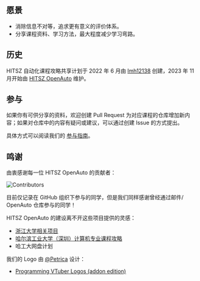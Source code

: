 ## 愿景

- 消除信息不对等，追求更有意义的评价体系。
- 分享课程资料、学习方法，最大程度减少学习弯路。

## 历史

HITSZ 自动化课程攻略共享计划于 2022 年 6 月由 [lmh12138](https://github.com/lmh12138) 创建，2023 年 11 月开始由 [HITSZ OpenAuto](https://github.com/HITSZ-OpenAuto) 维护。

## 参与

如果你有可供分享的资料，欢迎创建 Pull Request 为对应课程的仓库增加新内容；如果对仓库中的内容有疑问或建议，可以通过创建 Issue 的方式提出。

具体方式可以阅读我们的 [参与指南](https://hoa.moe/blog/contribution-guide/)。

## 鸣谢

由衷感谢每一位 HITSZ OpenAuto 的贡献者：

![Contributors](https://contrib.nn.ci/api?repo=HITSZ-OpenAuto/HITSZ-OpenAuto&repo=HITSZ-OpenAuto/PHYS1002&repo=HITSZ-OpenAuto/course-template&repo=HITSZ-OpenAuto/hoa-moe&repo=HITSZ-OpenAuto/AUTO3002A&repo=HITSZ-OpenAuto/CHEM1012&repo=HITSZ-OpenAuto/AUTO2005&repo=HITSZ-OpenAuto/AUTO3003&repo=HITSZ-OpenAuto/AUTO3004&repo=HITSZ-OpenAuto/MATH1005&repo=HITSZ-OpenAuto/MATH1004&repo=HITSZ-OpenAuto/EE1011B&repo=HITSZ-OpenAuto/AUTO3007&repo=HITSZ-OpenAuto/COMP2050&repo=HITSZ-OpenAuto/AUTO3028&repo=HITSZ-OpenAuto/COMP1011&repo=HITSZ-OpenAuto/COMP2014&repo=HITSZ-OpenAuto/AUTO3005&repo=HITSZ-OpenAuto/AUTO3016&repo=HITSZ-OpenAuto/MATH1002&repo=HITSZ-OpenAuto/EE3005&repo=HITSZ-OpenAuto/AUTO2006&repo=HITSZ-OpenAuto/EE1007&repo=HITSZ-OpenAuto/EE1009&repo=HITSZ-OpenAuto/EE1010&repo=HITSZ-OpenAuto/EE1008&repo=HITSZ-OpenAuto/GEIP1018&repo=HITSZ-OpenAuto/EMEC1002&repo=HITSZ-OpenAuto/ECON2005F&repo=HITSZ-OpenAuto/AUTO1001&repo=HITSZ-OpenAuto/EE1012B&repo=HITSZ-OpenAuto/GEIP1011&repo=HITSZ-OpenAuto/GEIP1016&repo=HITSZ-OpenAuto/AUTO2003B&repo=HITSZ-OpenAuto/PHYS1001&repo=HITSZ-OpenAuto/LANG100X&repo=HITSZ-OpenAuto/EE1012A&repo=HITSZ-OpenAuto/MATH1015B&repo=HITSZ-OpenAuto/MECH2010&repo=HITSZ-OpenAuto/MOOC&repo=HITSZ-OpenAuto/AUTO3022&repo=HITSZ-OpenAuto/AUTO5013&repo=HITSZ-OpenAuto/AUTO3001A&repo=HITSZ-OpenAuto/EE1011A&repo=HITSZ-OpenAuto/MATH1015A&repo=HITSZ-OpenAuto/EE1013&repo=HITSZ-OpenAuto/PE100X&repo=HITSZ-OpenAuto/EE1014&repo=HITSZ-OpenAuto/AUTO2003A&repo=HITSZ-OpenAuto/AUTO5023&repo=HITSZ-OpenAuto/AUTO3001B&repo=HITSZ-OpenAuto/repos-management&repo=HITSZ-OpenAuto/AUTO3002B&repo=HITSZ-OpenAuto/AUTO3006&repo=HITSZ-OpenAuto/AUTO3099&repo=HITSZ-OpenAuto/AUTO5001&repo=HITSZ-OpenAuto/AUTO5002&repo=HITSZ-OpenAuto/AUTO5005&repo=HITSZ-OpenAuto/AUTO3024&repo=HITSZ-OpenAuto/AUTO5024&repo=HITSZ-OpenAuto/AUTO3011&repo=HITSZ-OpenAuto/WOCD1008&repo=HITSZ-OpenAuto/AUTO3019&repo=HITSZ-OpenAuto/WRIT0001&repo=HITSZ-OpenAuto/GeneralKnowledge&repo=HITSZ-OpenAuto/AUTO3012&repo=HITSZ-OpenAuto/MATH4004&repo=HITSZ-OpenAuto/EE2004&repo=HITSZ-OpenAuto/ENGG1003&repo=HITSZ-OpenAuto/ENGG1002&repo=HITSZ-OpenAuto/SPST1004&repo=HITSZ-OpenAuto/CrossSpecialty&repo=HITSZ-OpenAuto/SEIN1040&repo=HITSZ-OpenAuto/GEIP1015&repo=HITSZ-OpenAuto/GEIP1017&repo=HITSZ-OpenAuto/MATH4001&repo=HITSZ-OpenAuto/hoa-previewer&repo=HITSZ-OpenAuto/EE2003&repo=HITSZ-OpenAuto/EE3001&repo=HITSZ-OpenAuto/EE3015&repo=HITSZ-OpenAuto/EE3002&repo=HITSZ-OpenAuto/aextra&repo=HITSZ-OpenAuto/MECH2019&repo=HITSZ-OpenAuto/MECH2022&repo=HITSZ-OpenAuto/MATH4002&repo=HITSZ-OpenAuto/COMP2030&repo=HITSZ-OpenAuto/COMP2051&repo=HITSZ-OpenAuto/COMP3052&repo=HITSZ-OpenAuto/COMP2052&repo=HITSZ-OpenAuto/COMP2008&repo=HITSZ-OpenAuto/COMP2012&repo=HITSZ-OpenAuto/COMP3059&repo=HITSZ-OpenAuto/COMP3003&repo=HITSZ-OpenAuto/COMP3001&repo=HITSZ-OpenAuto/COMP3013&repo=HITSZ-OpenAuto/COMP3010&repo=HITSZ-OpenAuto/COMP3060&repo=HITSZ-OpenAuto/COMP2029&repo=HITSZ-OpenAuto/COMP2010&repo=HITSZ-OpenAuto/COMP3011&repo=HITSZ-OpenAuto/COMP3004&repo=HITSZ-OpenAuto/COMP3040&repo=HITSZ-OpenAuto/COMP3007&repo=HITSZ-OpenAuto/COMP3044&repo=HITSZ-OpenAuto/COMP3009&repo=HITSZ-OpenAuto/COMP3002&repo=HITSZ-OpenAuto/COMP3053&repo=HITSZ-OpenAuto/COMP3006&repo=HITSZ-OpenAuto/COMP3030&repo=HITSZ-OpenAuto/COMP3028&repo=HITSZ-OpenAuto/COMP3017&repo=HITSZ-OpenAuto/COMP3018&repo=HITSZ-OpenAuto/COMP3019&repo=HITSZ-OpenAuto/COMP3029&repo=HITSZ-OpenAuto/COMP3021&repo=HITSZ-OpenAuto/COMP3054&repo=HITSZ-OpenAuto/COMP3039&repo=HITSZ-OpenAuto/COMP3042&repo=HITSZ-OpenAuto/COMP3005&repo=HITSZ-OpenAuto/COMP3043&repo=HITSZ-OpenAuto/EE304X&repo=HITSZ-OpenAuto/hoa-fastdl&repo=noname7321/HITSZ-OpenAuto)

目前仅记录在 GitHub 组织下参与的同学，但是我们同样感谢曾经通过邮件/ OpenAuto 仓库参与的同学！

HITSZ OpenAuto 的建设离不开这些项目提供的灵感：

- [浙江大学相关项目](https://github.com/QSCTech/zju-icicles)
- [哈尔滨工业大学（深圳）计算机专业课程攻略](https://github.com/hewei2001/HITSZ-OpenCS)
- 哈工大网盘计划

我们的 Logo 由 [@Petrica](https://github.com/PetricaT) 设计：

- [Programming VTuber Logos (addon edition)](https://github.com/PetricaT/ProgrammingVTuberLogos-Addon)
